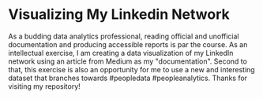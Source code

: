 # Visualizing My Linkedin Network

As a budding data analytics professional, reading official and unofficial documentation and producing accessible reports is par the course. As an intellectual exercise, I am creating a data visualization of my LinkedIn network using an article from Medium as my "documentation". Second to that, this exercise is also an opportunity for me to use a new and  interesting dataset that branches towards #peopledata #peopleanalytics. Thanks for visiting my repository!
